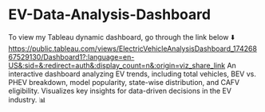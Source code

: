 # EV-Data-Analysis-Dashboard
To view my Tableau dynamic dashboard, go through the link below ⬇️
https://public.tableau.com/views/ElectricVehicleAnalysisDashboard_17426867529130/Dashboard1?:language=en-US&:sid=&:redirect=auth&:display_count=n&:origin=viz_share_link
An interactive dashboard analyzing EV trends, including total vehicles, BEV vs. PHEV breakdown, model popularity, state-wise distribution, and CAFV eligibility. Visualizes key insights for data-driven decisions in the EV industry. 📊
